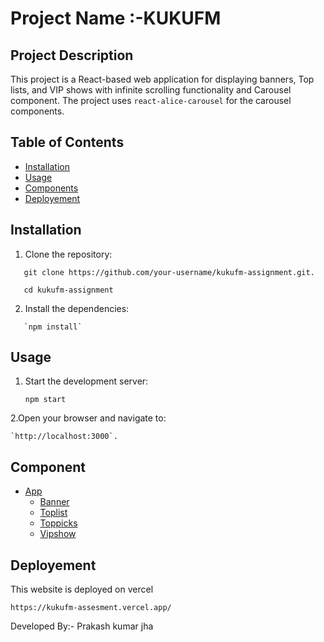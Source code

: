 # Project Name :-KUKUFM

## Project Description

This project is a React-based web application for displaying banners,  Top lists, 
and VIP shows with infinite scrolling functionality and Carousel component. The project uses `react-alice-carousel` 
for the carousel components.

## Table of Contents
- [Installation](#installation)
- [Usage](#usage)
- [Components](#components)
- [Deployement](#deployement)
  
## Installation
1. Clone the repository:
```
   git clone https://github.com/your-username/kukufm-assignment.git.

   cd kukufm-assignment
```
2. Install the dependencies:
```
   `npm install`
```
## Usage
1. Start the development server:
   ```
   npm start
   
2.Open your browser and navigate to:
```
`http://localhost:3000`.
```
## Component
- [App](#app)
  - [Banner](#banner)
  - [Toplist](#toplist)
  - [Toppicks](#toppicks)
  - [Vipshow](#vipshow)


## Deployement
This website is deployed on vercel
```
https://kukufm-assesment.vercel.app/
```
Developed By:-
Prakash kumar jha


